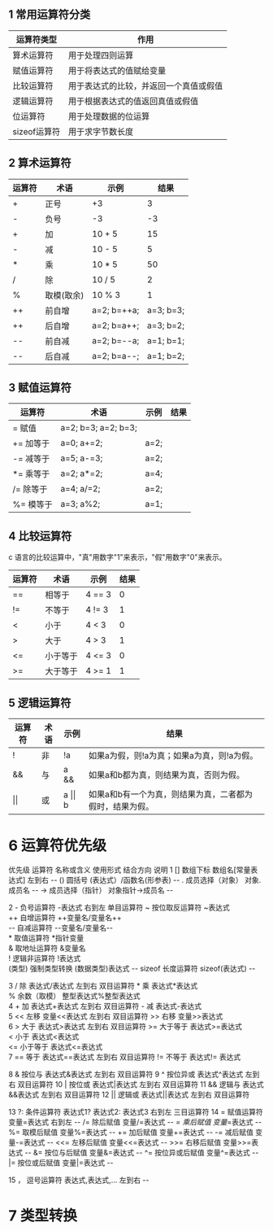 ## 1 常用运算符分类

|运算符类型|作用|
|----|----|
|算术运算符|用于处理四则运算|
|赋值运算符|用于将表达式的值赋给变量|
|比较运算符|用于表达式的比较，并返回一个真值或假值|
|逻辑运算符|用于根据表达式的值返回真值或假值|
|位运算符|用于处理数据的位运算|
|sizeof运算符|用于求字节数长度|

## 2 算术运算符

|运算符|术语|示例|结果|
|----|----|----|----|
|+|正号|+3|3|
|-|负号|-3|-3|
|+|加|10 + 5|15|
|-|减|10 - 5|5|
|*|乘|10 * 5|50|
|/|除|10 / 5|2|
|%|取模(取余)|10 % 3|1|
|++|前自增|a=2; b=++a;|a=3; b=3;|
|++|后自增|a=2; b=a++;|a=3; b=2;|
|--|前自减|a=2; b=--a;|a=1; b=1;|
|--|后自减|a=2; b=a--;|a=1; b=2;|

## 3 赋值运算符

|运算符|术语|示例|结果|
|----|----|----|----|
|=	赋值|a=2; b=3;	a=2; b=3;|
|+=	加等于|a=0; a+=2;|a=2;|
|-=	减等于|a=5; a-=3;|a=2;|
|*=	乘等于|a=2; a*=2;|a=4;|
|/=	除等于|a=4; a/=2;|a=2;|
|%=	模等于|a=3; a%2;|a=1;|

## 4 比较运算符

c 语言的比较运算中，"真"用数字"1"来表示，"假"用数字"0"来表示。

|运算符|术语|示例|结果|
|----|----|----|----|
|==|相等于|4 == 3|0|
|!=|不等于|4 != 3|1|
|<|小于|4 < 3|0|
|>|大于|4 > 3|1|
|<=|小于等于|4 <= 3|0|
|>=|大于等于|4 >= 1|1|

## 5 逻辑运算符

|运算符|术语|示例|结果|
|----|----|----|----|
|!|非|!a|如果a为假，则!a为真；如果a为真，则!a为假。|
|&&|与|a &&|如果a和b都为真，则结果为真，否则为假。|
|\|\||或|a \|\| b|如果a和b有一个为真，则结果为真，二者都为假时，结果为假。|

# 6 运算符优先级

优先级	运算符	名称或含义	使用形式	结合方向	说明
1	[]	数组下标	数组名[常量表达式]	左到右	--
	()	圆括号	(表达式）/函数名(形参表)		--
	.	成员选择（对象）	对象.成员名		--
	->	成员选择（指针）	对象指针->成员名		--

2	-	负号运算符	-表达式	右到左	单目运算符
	~	按位取反运算符	~表达式		
	++	自增运算符	++变量名/变量名++		
	--	自减运算符	--变量名/变量名--		
	*	取值运算符	*指针变量		
	&	取地址运算符	&变量名		
	!	逻辑非运算符	!表达式		
	(类型)	强制类型转换	(数据类型)表达式		--
	sizeof	长度运算符	sizeof(表达式)		--

3	/	除	表达式/表达式	左到右	双目运算符
	*	乘	表达式*表达式		
	%	余数（取模）	整型表达式%整型表达式		
4	+	加	表达式+表达式	左到右	双目运算符
	-	减	表达式-表达式		
5	<<	左移	变量<<表达式	左到右	双目运算符
	>>	右移	变量>>表达式		
6	>	大于	表达式>表达式	左到右	双目运算符
	>=	大于等于	表达式>=表达式		
	<	小于	表达式<表达式		
	<=	小于等于	表达式<=表达式		
7	==	等于	表达式==表达式	左到右	双目运算符
	!=	不等于	表达式!= 表达式		

8	&	按位与	表达式&表达式	左到右	双目运算符
9	^	按位异或	表达式^表达式	左到右	双目运算符
10	|	按位或	表达式|表达式	左到右	双目运算符
11	&&	逻辑与	表达式&&表达式	左到右	双目运算符
12	||	逻辑或	表达式||表达式	左到右	双目运算符

13	?:	条件运算符	表达式1?
表达式2: 表达式3	右到左	三目运算符
14	=	赋值运算符	变量=表达式	右到左	--
	/=	除后赋值	变量/=表达式		--
	*=	乘后赋值	变量*=表达式		--
	%=	取模后赋值	变量%=表达式		--
	+=	加后赋值	变量+=表达式		--
	-=	减后赋值	变量-=表达式		--
	<<=	左移后赋值	变量<<=表达式		--
	>>=	右移后赋值	变量>>=表达式		--
	&=	按位与后赋值	变量&=表达式		--
	^=	按位异或后赋值	变量^=表达式		--
	|=	按位或后赋值	变量|=表达式		--

15	，	逗号运算符	表达式,表达式,…	左到右	--

# 7 类型转换

